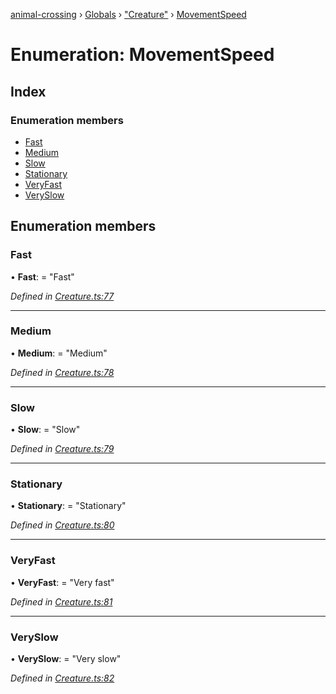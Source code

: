 [animal-crossing](../README.md) › [Globals](../globals.md) › ["Creature"](../modules/_creature_.md) › [MovementSpeed](_creature_.movementspeed.md)

# Enumeration: MovementSpeed

## Index

### Enumeration members

* [Fast](_creature_.movementspeed.md#fast)
* [Medium](_creature_.movementspeed.md#medium)
* [Slow](_creature_.movementspeed.md#slow)
* [Stationary](_creature_.movementspeed.md#stationary)
* [VeryFast](_creature_.movementspeed.md#veryfast)
* [VerySlow](_creature_.movementspeed.md#veryslow)

## Enumeration members

###  Fast

• **Fast**: = "Fast"

*Defined in [Creature.ts:77](https://github.com/Norviah/animal-crossing/blob/37c048c/module/types/Creature.ts#L77)*

___

###  Medium

• **Medium**: = "Medium"

*Defined in [Creature.ts:78](https://github.com/Norviah/animal-crossing/blob/37c048c/module/types/Creature.ts#L78)*

___

###  Slow

• **Slow**: = "Slow"

*Defined in [Creature.ts:79](https://github.com/Norviah/animal-crossing/blob/37c048c/module/types/Creature.ts#L79)*

___

###  Stationary

• **Stationary**: = "Stationary"

*Defined in [Creature.ts:80](https://github.com/Norviah/animal-crossing/blob/37c048c/module/types/Creature.ts#L80)*

___

###  VeryFast

• **VeryFast**: = "Very fast"

*Defined in [Creature.ts:81](https://github.com/Norviah/animal-crossing/blob/37c048c/module/types/Creature.ts#L81)*

___

###  VerySlow

• **VerySlow**: = "Very slow"

*Defined in [Creature.ts:82](https://github.com/Norviah/animal-crossing/blob/37c048c/module/types/Creature.ts#L82)*
